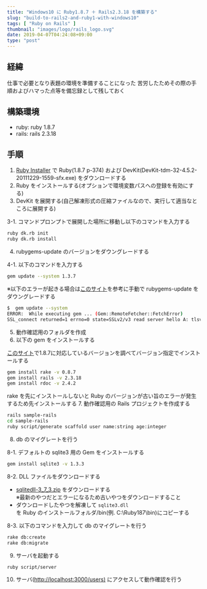 ```yaml
---
title: "Windows10 に Ruby1.8.7 ＋ Rails2.3.18 を構築する"
slug: "build-to-rails2-and-ruby1-with-windows10"
tags: [ "Ruby on Rails" ]
thumbnail: "images/logo/rails_logo.svg"
date: 2019-04-07T04:24:08+09:00
type: "post"
---
```


## 経緯

仕事で必要となり表題の環境を準備することになった
苦労したためその際の手順およびハマった点等を備忘録として残しておく

## 構築環境

* ruby: ruby 1.8.7
* rails: rails 2.3.18

## 手順

1. [Ruby Installer](https://rubyinstaller.org/downloads/archives/) で Ruby(1.8.7 p-374) および DevKit(DevKit-tdm-32-4.5.2-20111229-1559-sfx.exe) をダウンロードする
2. Ruby をインストールする(オプションで環境変数パスへの登録を有効にする)
3. DevKit を展開する(自己解凍形式の圧縮ファイルなので、実行して適当なところに展開する)

  3-1. コマンドプロンプトで展開した場所に移動し以下のコマンドを入力する

```bash
ruby dk.rb init
ruby dk.rb install
```

4. rubygems-update のバージョンをダウングレードする

  4-1. 以下のコマンドを入力する

```bash
gem update --system 1.3.7
```

※以下のエラーが起きる場合は[このサイト](https://bundler.io/v1.16/guides/rubygems_tls_ssl_troubleshooting_guide.html#updating-rubygems)を参考に手動で rubygems-update をダウングレードする

```bash
$  gem update --system
ERROR:  While executing gem ... (Gem::RemoteFetcher::FetchError)
SSL_connect returned=1 errno=0 state=SSLv2/v3 read server hello A: tlsv1 alert protocol version (https://rubygems.org/latest_specs.4.8.gz)
```

5. 動作確認用のフォルダを作成
6. 以下の gem をインストールする

[このサイト](https://rubygems.org/gems)で1.8.7に対応しているバージョンを調べてバージョン指定でインストールする

```bash
gem install rake -v 0.8.7
gem install rails -v 2.3.18
gem install rdoc -v 2.4.2
```

rake を先にインストールしないと Ruby のバージョンが古い旨のエラーが発生するため先インストールする
7. 動作確認用の Rails プロジェクトを作成する

```bash
rails sample-rails
cd sample-rails
ruby script/generate scaffold user name:string age:integer
```

8. db のマイグレートを行う

  8-1. デフォルトの sqlite3 用の Gem をインストールする

```bash
gem install sqlite3 -v 1.3.3
```

  8-2. DLL ファイルをダウンロードする

  * [sqlitedll-3_7_3.zip](http://www.sqlite.org/sqlitedll-3_7_3.zip) をダウンロードする  
    ※最新のやつだとエラーになるため古いやつをダウンロードすること
  * ダウンロードしたやつを解凍して `sqlite3.dll`  
    を Ruby のインストールフォルダ/bin(例. C:\Ruby187\bin)にコピーする

  8-3. 以下のコマンドを入力して db のマイグレートを行う

```bash
rake db:create
rake db:migrate
```

9. サーバを起動する

```bash
ruby script/server
```

10. サーバ(<http://localhost:3000/users)> にアクセスして動作確認を行う
